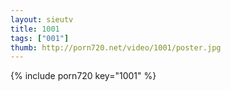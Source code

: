 ```yaml
--- 
layout: sieutv
title: 1001
tags: ["001"]
thumb: http://porn720.net/video/1001/poster.jpg
---
```

{% include porn720 key="1001" %} 
